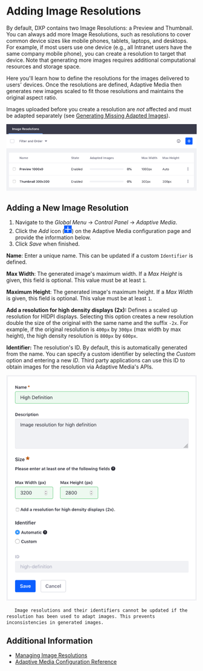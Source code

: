 # Adding Image Resolutions

By default, DXP contains two Image Resolutions: a Preview and Thumbnail. You can always add more Image Resolutions, such as resolutions to cover common device sizes like mobile phones, tablets, laptops, and desktops. For example, if most users use one device (e.g., all Intranet users have the same company mobile phone), you can create a resolution to target that device. Note that generating more images requires additional computational resources and storage space.

Here you'll learn how to define the resolutions for the images delivered to users' devices. Once the resolutions are defined, Adaptive Media then generates new images scaled to fit those resolutions and maintains the original aspect ratio.

Images uploaded before you create a resolution are _not_ affected and must be adapted separately (see [Generating Missing Adapted Images](./managing-image-resolutions.md#generating-missing-adapted-images)).

![Adaptive Media's image resolutions are listed in a table.](./adding-image-resolutions/images/01.png)

## Adding a New Image Resolution

1. Navigate to the _Global Menu_ &rarr; _Control Panel_ &rarr; _Adaptive Media_.
1. Click the _Add_ icon (![Add new resolution](../../../../images/icon-add.png)) on the Adaptive Media configuration page and provide the information below.
1. Click _Save_ when finished.

**Name**: Enter a unique name. This can be updated if a custom `Identifier` is defined.

**Max Width**: The generated image's maximum width. If a _Max Height_ is given, this field is optional. This value must be at least `1`.

**Maximum Height**: The generated image's maximum height. If a _Max Width_ is given, this field is optional. This value must be at least `1`.

**Add a resolution for high density displays (2x):** Defines a scaled up resolution for HIDPI displays. Selecting this option creates a new resolution double the size of the original with the same name and the suffix `-2x`. For example, if the original resolution is `400px` by `300px` (max width by max height), the high density resolution is `800px` by `600px`.

**Identifier:** The resolution's ID. By default, this is automatically generated from the name. You can specify a custom identifier by selecting the _Custom_ option and entering a new _ID_. Third party applications can use this ID to obtain images for the resolution via Adaptive Media's APIs.

![The form for adding a new Adaptive Media resolution.](./adding-image-resolutions/images/02.png)

```tip::
   Image resolutions and their identifiers cannot be updated if the resolution has been used to adapt images. This prevents inconsistencies in generated images.
```

## Additional Information

-   [Managing Image Resolutions](./managing-image-resolutions.md)
-   [Adaptive Media Configuration Reference](./adaptive-media-configuration-reference.md)
